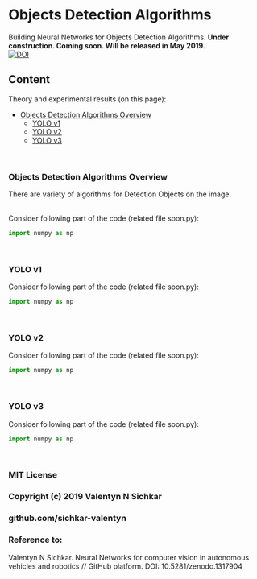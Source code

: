 # Objects Detection Algorithms
Building Neural Networks for Objects Detection Algorithms. **Under construction. Coming soon. Will be released in May 2019.**
<br/>[![DOI](https://zenodo.org/badge/DOI/10.5281/zenodo.1317904.svg)](https://doi.org/10.5281/zenodo.1317904)

## Content
Theory and experimental results (on this page):

* [Objects Detection Algorithms Overview](#main-objects-detection-algorithms)
  * [YOLO v1](#yolo-v1)
  * [YOLO v2](#yolo-v2)
  * [YOLO v3](#yolo-v3)

<br/>

### <a id="main-objects-detection-algorithms">Objects Detection Algorithms Overview</a>
There are variety of algorithms for Detection Objects on the image.

<br/>Consider following part of the code (related file soon.py):
```py
import numpy as np
```

<br/>

### <a id="yolo-v1">YOLO v1</a>

Consider following part of the code (related file soon.py):
```py
import numpy as np
```

<br/>

### <a id="yolo-v2">YOLO v2</a>

Consider following part of the code (related file soon.py):
```py
import numpy as np
```

<br/>

### <a id="yolo-v3">YOLO v3</a>

Consider following part of the code (related file soon.py):
```py
import numpy as np
```


<br/>

### MIT License
### Copyright (c) 2019 Valentyn N Sichkar
### github.com/sichkar-valentyn
### Reference to:
Valentyn N Sichkar. Neural Networks for computer vision in autonomous vehicles and robotics // GitHub platform. DOI: 10.5281/zenodo.1317904

